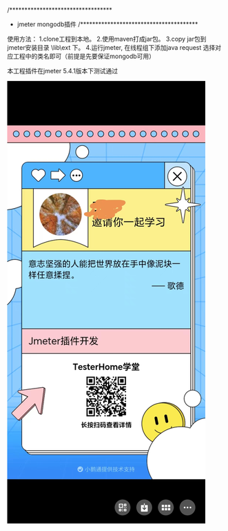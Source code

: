 /**********************************
 * jmeter mongodb插件
/***************************************

使用方法：
1.clone工程到本地。
2.使用maven打成jar包。
3.copy jar包到 jmeter安装目录 \lib\ext 下。
4.运行jmeter, 在线程组下添加java request 选择对应工程中的类名即可（前提是先要保证mongodb可用）

本工程插件在jmeter 5.4.1版本下测试通过

![](https://github.com/testerhome/jmeter_mongodb/blob/master/TesterHome%E5%AD%A6%E5%A0%82-Jmeter%E6%8F%92%E4%BB%B6%E5%BC%80%E5%8F%91.jpg)